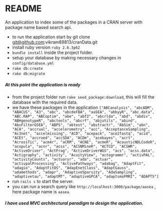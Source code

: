# README

An application to index some of the packages in a CRAN server with package name based search api.

* to run the application start by git clone git@github.com:vikram89813/cranData.git
* install ruby version `ruby 2.6.3p62`
* `bundle install` inside the project folder.
* setup your database by making necessary changes in `config/database.yml`
* `rake db:create`
* `rake db:migrate`

##### At this point the application is ready 

* from the project folder run `rake seed_package:download`, this will fill the database with the required data.
* we have these packages in the application `["ABCanalysis", "abcADM", "ABACUS", "A3", "abc", "abcdeFBA", "aaSEA", "abbyyR", "abc.data", "ABC.RAP", "ABCoptim", "abe", "abf2", "abcrlda", "abd", "abdiv", "ABHgenotypeR", "abctools", "abcrf", "abjutils", "abind", "AbsFilterGSEA", "ABPS", "abtest", "abstractr", "AbSim", "abn", "ACA", "accrual", "accelerometry", "acc", "AcceptanceSampling", "Ac3net", "accelmissing", "ACD", "acepack", "ace2fastq", "acid", "ACEt", "accrued", "accSDA", "ACDm", "acebayes", "acrt", "AcrossTic", "acm4r", "aCRM", "ACNE", "acmeR", "AcousticNDLCodeR", "acopula", "acnr", "acss", "ACSNMineR", "ACTCD", "ACSWR", "ActiveDriver", "ActFrag", "ActiveDriverWGS", "acs", "acss.data", "Actigraphy", "activity", "AcuityView", "actogrammr", "activPAL", "activityCounts", "actuaryr", "ada", "actuar", "activpalProcessing", "ActivePathways", "adabag", "AdaptFit", "adagio", "AdaptFitOS", "AdapEnetClass", "AdaptGauss", "adamethods", "adapr", "AdaptiveSparsity", "AdaSampling", "adaptivetau", "adaptMT", "adaptiveGPCA", "adaptsmoFMRI", "ADAPTS"]`
* run `rails s` to start the server.
* you can run a search query like `http://localhost:3000/package/aasea` , here package name is `aasea`.

##### I have used MVC architectural paradigm to design the application.
